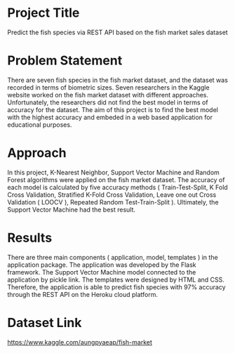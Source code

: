 # Project Title 
Predict the fish species via REST API based on the fish market sales dataset
# Problem Statement 
There are seven fish species in the fish market dataset, and the dataset was recorded in terms of biometric sizes. Seven researchers in the Kaggle website worked on the fish market dataset with different approaches. Unfortunately, the researchers did not find the best model in terms of accuracy for the dataset. The aim of this project is to find the best model with the highest accuracy and embeded in a web based application for educational purposes.
# Approach 
In this project, K-Nearest Neighbor, Support Vector Machine and Random Forest algorithms were applied on the fish market dataset. The accuracy of each model is calculated by five accuracy methods ( Train-Test-Split, K Fold Cross Validation, Stratified K-Fold Cross Validation, Leave one out Cross Validation ( LOOCV ), Repeated Random Test-Train-Split ). Ultimately, the Support Vector Machine had the best result.
# Results 
There are three main components ( application, model, templates ) in the application package. The application was developed by the Flask framework. The Support Vector Machine model connected to the application by pickle link. The templates were designed by HTML and CSS. Therefore, the application is able to predict fish species with 97% accuracy through the REST API on the Heroku cloud platform.
# Dataset Link
https://www.kaggle.com/aungpyaeap/fish-market
